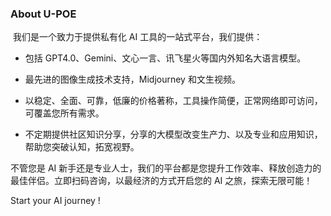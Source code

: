 ### About U-POE

​ 我们是一个致力于提供私有化 AI 工具的一站式平台，我们提供：

- 包括 GPT4.0、Gemini、文心一言、讯飞星火等国内外知名大语言模型。

- 最先进的图像生成技术支持，Midjourney 和文生视频。

- 以稳定、全面、可靠，低廉的价格著称，工具操作简便，正常网络即可访问，可覆盖您所有需求。

- 不定期提供社区知识分享，分享的大模型改变生产力、以及专业和应用知识，帮助您突破认知，拓宽视野。

不管您是 AI 新手还是专业人士，我们的平台都是您提升工作效率、释放创造力的最佳伴侣。立即扫码咨询，以最经济的方式开启您的 AI 之旅，探索无限可能！

Start your AI journey !
